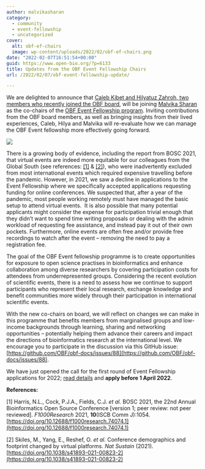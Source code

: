 ```yaml
---
author: malvikasharan
category:
  - community
  - event-fellowship
  - uncategorized
cover:
  alt: obf-ef-chairs
  image: wp-content/uploads/2022/02/obf-ef-chairs.png
date: "2022-02-07T16:51:54+00:00"
guid: https://www.open-bio.org/?p=6133
title: Updates from the OBF Event Fellowship Chairs
url: /2022/02/07/obf-event-fellowship-update/

---
```

We are delighted to announce that [Caleb Kibet and Hilyatuz Zahroh, two members who recently joined the OBF board](/2021/10/06/two-new-members-elected-to-obf-board/), will be joining [Malvika Sharan](https://malvikasharan.github.io/) as the co-chairs of the [OBF Event Fellowship program](/event-awards/). Inviting contributions from the OBF board members, as well as bringing insights from their lived experiences, Caleb, Hilya and Malvika will re-evaluate how we can manage the OBF Event fellowship more effectively going forward.

![](wp-content/uploads/2022/02/obf-ef-chairs-1024x488.png)

There is a growing body of evidence, including the report from BOSC 2021, that virtual events are indeed more equitable for our colleagues from the Global South (see references: [\[1\]](https://f1000research.com/articles/10-1054) & [\[2\]](https://www.nature.com/articles/s41893-021-00823-2#Fig1)), who were inadvertently excluded from most international events which required expensive travelling before the pandemic. However, in 2021, we saw a decline in applications to the Event Fellowship where we specifically accepted applications requesting funding for online conferences. We suspected that, after a year of the pandemic, most people working remotely must have managed the basic setup to attend virtual events.  It is also possible that many potential applicants might consider the expense for participation trivial enough that they didn’t want to spend time writing proposals or dealing with the admin workload of requesting fee assistance, and instead pay it out of their own pockets. Furthermore, online events are often free and/or provide free recordings to watch after the event – removing the need to pay a registration fee.

The goal of the OBF Event fellowship programme is to create opportunities for exposure to open science practises in bioinformatics and enhance collaboration among diverse researchers by covering participation costs for attendees from underrepresented groups. Considering the recent evolution of scientific events, there is a need to assess how we continue to support participants who represent their local research, exchange knowledge and benefit communities more widely through their participation in international scientific events.

With the new co-chairs on board, we will reflect on changes we can make in this programme that benefits members from marginalised groups and low-income backgrounds through learning, sharing and networking opportunities – potentially helping them advance their careers and impact the directions of bioinformatics research at the international level. We encourage you to participate in the discussion via this GitHub issue: [https://github.com/OBF/obf-docs/issues/88](https://github.com/OBF/obf-docs/issues/88).

We have just opened the call for the first round of Event Fellowship applications for 2022; [read details](/2022/02/07/obf-event-fellowship-2022-round1/) and **apply before 1 April 2022**.

**References:**

\[1\] Harris, N.L., Cock, P.J.A., Fields, C.J. _et al._ BOSC 2021, the 22nd Annual Bioinformatics Open Source Conference \[version 1; peer review: not peer reviewed\]. _F1000Research_ 2021, **10**(ISCB Comm J):1054. [https://doi.org/10.12688/f1000research.74074.1](https://doi.org/10.12688/f1000research.74074.1)

\[2\] Skiles, M., Yang, E., Reshef, O. _et al._ Conference demographics and footprint changed by virtual platforms. _Nat Sustain_ (2021). [https://doi.org/10.1038/s41893-021-00823-2](https://doi.org/10.1038/s41893-021-00823-2)
